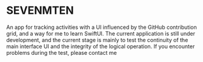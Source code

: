 # SEVENMTEN
An app for tracking activities with a UI influenced by the GitHub contribution grid, and a way for me to learn SwiftUI. The current application is still under development, and the current stage is mainly to test the continuity of the main interface UI and the integrity of the logical operation. If you encounter problems during the test, please contact me
